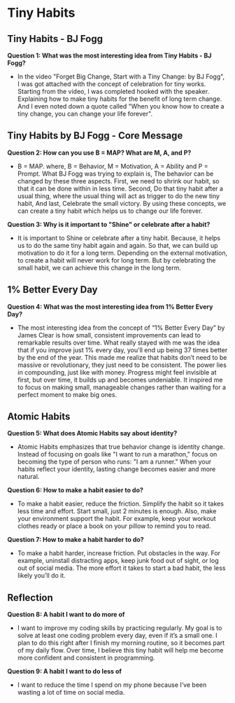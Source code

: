 # Tiny Habits
##  Tiny Habits - BJ Fogg
**Question 1: What was the most interesting idea from Tiny Habits - BJ Fogg?**  
- In the video "Forget Big Change, Start with a Tiny Change: by BJ Fogg", I was got attached with the concept of celebration for tiny works. Starting from the video, I was completed hooked with the speaker. Explaining how to make tiny habits for the benefit of long term change. And I even noted down a quote called "When you know how to create a tiny change, you can change your life forever".
##  Tiny Habits by BJ Fogg - Core Message

**Question 2: How can you use B = MAP? What are M, A, and P?**  
- B = MAP.
where, B = Behavior, M = Motivation, A = Ability and P = Prompt.
What BJ Fogg was trying to  explain is, The behavior can be changed by these three aspects.
First, we need to  shrink our habit, so that it can be done within in less time.
Second, Do that tiny habit after a usual thing, where the usual thing will act as trigger to do the new tiny habit,
And last, Celebrate the small victory.
By using these concepts,  we can create a tiny habit which helps us to change our life forever.

**Question 3: Why is it important to "Shine" or celebrate after a habit?**  
- It is important to Shine or celebrate after a tiny habit. Because, it helps us to  do the same tiny habit again and again. So that, we can build up motivation to do it for a long term.
Depending on the external motivation, to create a habit will never work for long term. But by celebrating the small habit, we can achieve this change in the long term.

## 1% Better Every Day

**Question 4: What was the most interesting idea from 1% Better Every Day?**  
- The most interesting idea from the concept of “1% Better Every Day” by James Clear is how small, consistent improvements can lead to remarkable results over time. What really stayed with me was the idea that if you improve just 1% every day, you'll end up being 37 times better by the end of the year. This made me realize that habits don’t need to be massive or revolutionary, they just need to be consistent. The power lies in compounding, just like with money. Progress might feel invisible at first, but over time, it builds up and becomes undeniable. It inspired me to focus on making small, manageable changes rather than waiting for a perfect moment to make big ones.

## Atomic Habits

**Question 5: What does Atomic Habits say about identity?**  
- Atomic Habits emphasizes that true behavior change is identity change. Instead of focusing on goals like "I want to run a marathon," focus on becoming the type of person who runs: "I am a runner." When your habits reflect your identity, lasting change becomes easier and more natural.

**Question 6: How to make a habit easier to do?**  
- To make a habit easier, reduce the friction. Simplify the habit so it takes less time and effort. Start small, just 2 minutes is enough. Also, make your environment support the habit. For example, keep your workout clothes ready or place a book on your pillow to remind you to read.

**Question 7: How to make a habit harder to do?**  
- To make a habit harder, increase friction. Put obstacles in the way. For example, uninstall distracting apps, keep junk food out of sight, or log out of social media. The more effort it takes to start a bad habit, the less likely you’ll do it.
## Reflection

**Question 8: A habit I want to do more of**
- I want to improve my coding skills by practicing regularly. My goal is to solve at least one coding problem every day, even if it’s a small one. I plan to do this right after I finish my morning routine, so it becomes part of my daily flow. Over time, I believe this tiny habit will help me become more confident and consistent in programming.

**Question 9: A habit I want to do less of**  
- I want to reduce the time I spend on my phone because I’ve been wasting a lot of time on social media.

